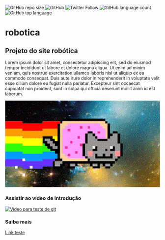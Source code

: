 ![GitHub repo size](https://img.shields.io/github/repo-size/BiaMara/robotica)
![GitHub](https://img.shields.io/github/license/BiaMara/robotica)
![Twitter Follow](https://img.shields.io/twitter/follow/bianca?label=Seguir&style=social)
![GitHub language count](https://img.shields.io/github/languages/count/BiaMara/robotica)
![GitHub top language](https://img.shields.io/github/languages/top/BiaMara/robotica)
# robotica
## Projeto do site robótica
Lorem ipsum dolor sit amet, consectetur adipiscing elit, sed do eiusmod tempor incididunt ut labore et dolore magna aliqua. Ut enim ad minim veniam, quis nostrud exercitation ullamco laboris nisi ut aliquip ex ea commodo consequat. Duis aute irure dolor in reprehenderit in voluptate velit esse cillum dolore eu fugiat nulla pariatur. Excepteur sint occaecat cupidatat non proident, sunt in culpa qui officia deserunt mollit anim id est laborum.

![gif](https://github.com/BiaMara/robotica/blob/main/Gif.gif)
### Assistir ao vídeo de introdução
[![Vídeo para teste de git](http://img.youtube.com/vi/weSDnCR_VDQ/0.jpg)](http://www.youtube.com/watch?v=weSDnCR_VDQ "Vídeo teste")
### Saiba mais
[Link teste](https://br.lipsum.com/)
